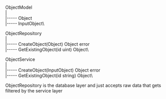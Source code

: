 ObjectModel\
|\
|----- Object\
|----- InputObject\


ObjectRepository\
|\
|----- CreateObject(Object) Object error\
|----- GetExistingObject(id uint) Object\


ObjectService\
|\
|----- CreateObject(InputObject) Object error\
|----- GetExistingObject(id string) Object\


ObjectRepository is the database layer and just accepts raw data that gets filtered by the service layer